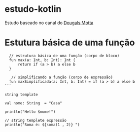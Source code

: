 # estudo-kotlin
Estudo baseado no canal do [Dougals Motta](https://www.youtube.com/playlist?list=PLPs3nlHFeKTr-aDDvUxU971rPSVTyQ6Bn)


# Estutura básica de uma função

```
  // estrutura básica de uma função (corpo de bloco)
  fun max(a: Int, b: Int): Int {
      return if (a > b) a else b
  }

```

````
   // simplificando a função (corpo de expressão)
  fun maxSimplificada(a: Int, b: Int) = if (a > b) a else b
```

string template
````
    val nome: String  = "Casa"

    println("Hello $nome!")

    // string templete expressão
    println("Soma é: ${soma(1 , 2)} ")
```


